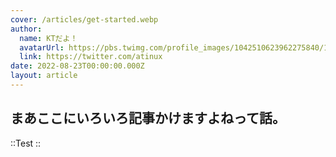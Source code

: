 ```yaml
---
cover: /articles/get-started.webp
author:
  name: KTだよ！
  avatarUrl: https://pbs.twimg.com/profile_images/1042510623962275840/1Iw_Mvud_400x400.jpg
  link: https://twitter.com/atinux
date: 2022-08-23T00:00:00.000Z
layout: article
---
```


## まあここにいろいろ記事かけますよねって話。

::Test
::